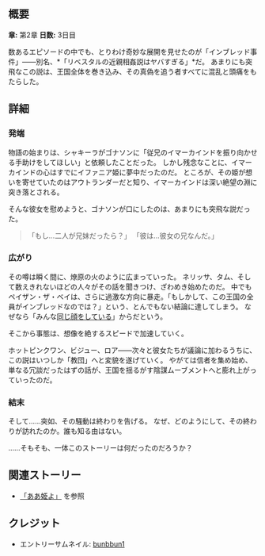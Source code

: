 <!-- title: インブレッド事件 -->
<!-- quote: 感じるかい…俺たちのバンズがお前に擦りついてるのを。 -->
<!-- chapters: 1 -->
<!-- images: ("もし…二人が兄妹だったら？"と叫ぶゴナソン), (インブレッド教団の誕生) -->
<!-- model: false -->

## 概要

**章:** 第2章
**日数:** 3日目

数あるエピソードの中でも、とりわけ奇妙な展開を見せたのが「インブレッド事件」――別名、*「リベスタルの近親相姦説はヤバすぎる」*だ。
あまりにも突飛なこの説は、王国全体を巻き込み、その真偽を追う者すべてに混乱と頭痛をもたらした。

## 詳細

### 発端

物語の始まりは、シャキーラがゴナソンに「従兄のイマーカインドを振り向かせる手助けをしてほしい」と依頼したことだった。
しかし残念なことに、イマーカインドの心はすでにイファニア姫に夢中だったのだ。
ところが、その姫が想いを寄せていたのはアウトランダーだと知り、イマーカインドは深い絶望の淵に突き落とされる。

そんな彼女を慰めようと、ゴナソンが口にしたのは、あまりにも突飛な説だった。

> 「もし…二人が兄妹だったら？」
> 「彼は…彼女の兄なんだ。」

### 広がり

その噂は瞬く間に、燎原の火のように広まっていった。
ネリッサ、タム、そして数えきれないほどの人々がその話を聞きつけ、ざわめき始めたのだ。
中でもペイザン・ザ・ベイは、さらに過激な方向に暴走。「もしかして、この王国の全員がインブレッドなのでは？」という、とんでもない結論に達してしまう。
なぜなら「みんな[同じ顔をしている](https://youtu.be/Lp7GyRVbz1c?t=7940)」からだという。

そこから事態は、想像を絶するスピードで加速していく。

ホットピンクワン、ビジュー、ロア――次々と彼女たちが議論に加わるうちに、この説はいつしか「教団」へと変貌を遂げていく。
やがては信者を集め始め、単なる冗談だったはずの話が、王国を揺るがす陰謀ムーブメントへと膨れ上がっていったのだ。

### 結末

そして……突如、その騒動は終わりを告げる。
なぜ、どのようにして、その終わりが訪れたのか。誰も知る由はない。

……そもそも、一体このストーリーは何だったのだろうか？

## 関連ストーリー

- [「ああ姫よ」](#entry:oh-princess-entry) を参照

## クレジット

- エントリーサムネイル: [bunbbun1](https://x.com/bunbbun1/status/1919963091464249648)

